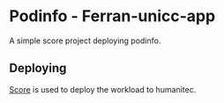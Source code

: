 # Podinfo - Ferran-unicc-app

A simple score project deploying podinfo.

## Deploying

[Score](https://score.dev/) is used to deploy the workload to humanitec.

